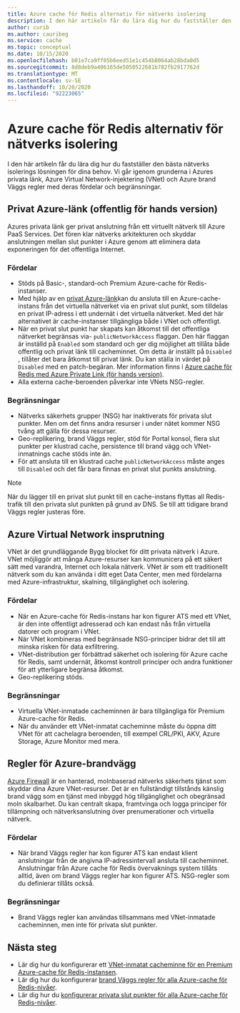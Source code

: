 ```yaml
---
title: Azure cache för Redis alternativ för nätverks isolering
description: I den här artikeln får du lära dig hur du fastställer den bästa nätverks isolerings lösningen för dina behov. Vi går igenom grunderna i Azures privata länk, Azure Virtual Network-injektering (VNet) och Azure brand Väggs regler med deras fördelar och begränsningar.
author: curib
ms.author: cauribeg
ms.service: cache
ms.topic: conceptual
ms.date: 10/15/2020
ms.openlocfilehash: b01e7ca9ff05b6eed51e1c454b8064ab28bda0d5
ms.sourcegitcommit: 8d8deb9a406165de5050522681b782fb2917762d
ms.translationtype: MT
ms.contentlocale: sv-SE
ms.lasthandoff: 10/20/2020
ms.locfileid: "92223065"
---
```

# <a name="azure-cache-for-redis-network-isolation-options"></a>Azure cache för Redis alternativ för nätverks isolering 
I den här artikeln får du lära dig hur du fastställer den bästa nätverks isolerings lösningen för dina behov. Vi går igenom grunderna i Azures privata länk, Azure Virtual Network-injektering (VNet) och Azure brand Väggs regler med deras fördelar och begränsningar.  

## <a name="azure-private-link-public-preview"></a>Privat Azure-länk (offentlig för hands version) 
Azures privata länk ger privat anslutning från ett virtuellt nätverk till Azure PaaS Services. Det fören klar nätverks arkitekturen och skyddar anslutningen mellan slut punkter i Azure genom att eliminera data exponeringen för det offentliga Internet. 

### <a name="advantages"></a>Fördelar
* Stöds på Basic-, standard-och Premium Azure-cache för Redis-instanser. 
* Med hjälp av en [privat Azure-länk](/azure/private-link/private-link-overview)kan du ansluta till en Azure-cache-instans från det virtuella nätverket via en privat slut punkt, som tilldelas en privat IP-adress i ett undernät i det virtuella nätverket. Med det här alternativet är cache-instanser tillgängliga både i VNet och offentligt.  
* När en privat slut punkt har skapats kan åtkomst till det offentliga nätverket begränsas via- `publicNetworkAccess` flaggan. Den här flaggan är inställd på `Enabled` som standard och ger dig möjlighet att tillåta både offentlig och privat länk till cacheminnet. Om detta är inställt på `Disabled` , tillåter det bara åtkomst till privat länk. Du kan ställa in värdet på `Disabled` med en patch-begäran. Mer information finns i [Azure cache för Redis med Azure Private Link (för hands version)](cache-private-link.md). 
* Alla externa cache-beroenden påverkar inte VNets NSG-regler.

### <a name="limitations"></a>Begränsningar 
* Nätverks säkerhets grupper (NSG) har inaktiverats för privata slut punkter. Men om det finns andra resurser i under nätet kommer NSG tvång att gälla för dessa resurser.
* Geo-replikering, brand Väggs regler, stöd för Portal konsol, flera slut punkter per klustrad cache, persistence till brand vägg och VNet-inmatnings cache stöds inte än. 
* För att ansluta till en klustrad cache `publicNetworkAccess` måste anges till `Disabled` och det får bara finnas en privat slut punkts anslutning.

> [!NOTE]
> När du lägger till en privat slut punkt till en cache-instans flyttas all Redis-trafik till den privata slut punkten på grund av DNS.
> Se till att tidigare brand Väggs regler justeras före.  
>
>

## <a name="azure-virtual-network-injection"></a>Azure Virtual Network insprutning 
VNet är det grundläggande Bygg blocket för ditt privata nätverk i Azure. VNet möjliggör att många Azure-resurser kan kommunicera på ett säkert sätt med varandra, Internet och lokala nätverk. VNet är som ett traditionellt nätverk som du kan använda i ditt eget Data Center, men med fördelarna med Azure-infrastruktur, skalning, tillgänglighet och isolering. 

### <a name="advantages"></a>Fördelar
* När en Azure-cache för Redis-instans har kon figurer ATS med ett VNet, är den inte offentligt adresserad och kan endast nås från virtuella datorer och program i VNet.  
* När VNet kombineras med begränsade NSG-principer bidrar det till att minska risken för data exfiltrering. 
* VNet-distribution ger förbättrad säkerhet och isolering för Azure cache för Redis, samt undernät, åtkomst kontroll principer och andra funktioner för att ytterligare begränsa åtkomst. 
* Geo-replikering stöds. 

### <a name="limitations"></a>Begränsningar
* Virtuella VNet-inmatade cacheminnen är bara tillgängliga för Premium Azure-cache för Redis. 
* När du använder ett VNet-inmatat cacheminne måste du öppna ditt VNet för att cachelagra beroenden, till exempel CRL/PKI, AKV, Azure Storage, Azure Monitor med mera.  


## <a name="azure-firewall-rules"></a>Regler för Azure-brandvägg
[Azure Firewall](/azure/firewall/overview) är en hanterad, molnbaserad nätverks säkerhets tjänst som skyddar dina Azure VNet-resurser. Det är en fullständigt tillstånds känslig brand vägg som en tjänst med inbyggd hög tillgänglighet och obegränsad moln skalbarhet. Du kan centralt skapa, framtvinga och logga principer för tillämpning och nätverksanslutning över prenumerationer och virtuella nätverk.  

### <a name="advantages"></a>Fördelar
* När brand Väggs regler har kon figurer ATS kan endast klient anslutningar från de angivna IP-adressintervall ansluta till cacheminnet. Anslutningar från Azure cache för Redis övervaknings system tillåts alltid, även om brand Väggs regler har kon figurer ATS. NSG-regler som du definierar tillåts också.  

### <a name="limitations"></a>Begränsningar
* Brand Väggs regler kan användas tillsammans med VNet-inmatade cacheminnen, men inte för privata slut punkter. 


## <a name="next-steps"></a>Nästa steg
* Lär dig hur du konfigurerar ett [VNet-inmatat cacheminne för en Premium Azure-cache för Redis-instansen](cache-how-to-premium-vnet.md).  
* Lär dig hur du konfigurerar [brand Väggs regler för alla Azure-cache för Redis-nivåer](cache-configure.md#firewall). 
* Lär dig hur du [konfigurerar privata slut punkter för alla Azure-cache för Redis-nivåer](cache-private-link.md). 
